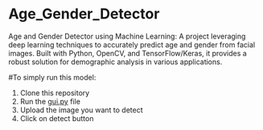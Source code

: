 # Age_Gender_Detector
Age and Gender Detector using Machine Learning: A project leveraging deep learning techniques to accurately predict age and gender from facial images. Built with Python, OpenCV, and TensorFlow/Keras, it provides a robust solution for demographic analysis in various applications.

#To simply run this model:
1. Clone this repository
2. Run the [gui.py](https://github.com/srivastavankur1/Age_Sex_Detector/blob/main/gui.ipynb) file
3. Upload the image you want to detect
4. Click on detect button
   
